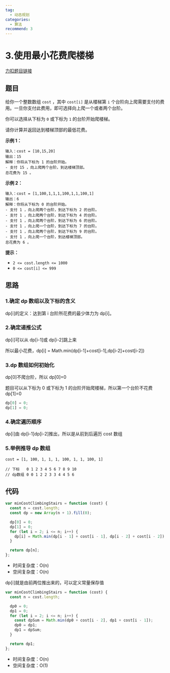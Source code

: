 ```yaml
---
tag:
  - 动态规划
categories:
  - 算法
recommend: 3
---
```


# 3.使用最小花费爬楼梯

[力扣题目链接](https://leetcode.cn/problems/min-cost-climbing-stairs/)

## 题目

给你一个整数数组 `cost` ，其中 `cost[i]` 是从楼梯第 `i` 个台阶向上爬需要支付的费用。一旦你支付此费用，即可选择向上爬一个或者两个台阶。

你可以选择从下标为 `0` 或下标为 `1` 的台阶开始爬楼梯。

请你计算并返回达到楼梯顶部的最低花费。

**示例 1：**

```
输入：cost = [10,15,20]
输出：15
解释：你将从下标为 1 的台阶开始。
- 支付 15 ，向上爬两个台阶，到达楼梯顶部。
总花费为 15 。
```

**示例 2：**

```
输入：cost = [1,100,1,1,1,100,1,1,100,1]
输出：6
解释：你将从下标为 0 的台阶开始。
- 支付 1 ，向上爬两个台阶，到达下标为 2 的台阶。
- 支付 1 ，向上爬两个台阶，到达下标为 4 的台阶。
- 支付 1 ，向上爬两个台阶，到达下标为 6 的台阶。
- 支付 1 ，向上爬一个台阶，到达下标为 7 的台阶。
- 支付 1 ，向上爬两个台阶，到达下标为 9 的台阶。
- 支付 1 ，向上爬一个台阶，到达楼梯顶部。
总花费为 6 。
```

**提示：**

- `2 <= cost.length <= 1000`
- `0 <= cost[i] <= 999`

## 思路

### 1.确定 dp 数组以及下标的含义

dp[i]的定义：达到第 i 台阶所花费的最少体力为 dp[i]。

### 2.确定递推公式

dp[i]可以从 dp[i-1]或 dp[i-2]跳上来

所以最小花费，dp[i] = Math.min(dp[i-1]+cost[i-1],dp[i-2]+cost[i-2])

### 3.dp 数组如何初始化

dp[0]不爬台阶，所以 dp[0]=0

题目可以从下标为 0 或下标为 1 的台阶开始爬楼梯，所以第一个台阶不花费 dp[1]=0

```js
dp[0] = 0;
dp[1] = 0;
```

### 4.确定遍历顺序

dp[i]由 dp[i-1]dp[i-2]推出，所以是从前到后遍历 cost 数组

### 5.举例推导 dp 数组

```
cost = [1, 100, 1, 1, 1, 100, 1, 1, 100, 1]

// 下标   0 1 2 3 4 5 6 7 8 9 10
// dp数组 0 0 1 2 2 3 3 4 4 5 6
```

## 代码

```js
var minCostClimbingStairs = function (cost) {
  const n = cost.length;
  const dp = new Array(n + 1).fill(0);

  dp[0] = 0;
  dp[1] = 0;
  for (let i = 2; i <= n; i++) {
    dp[i] = Math.min(dp[i - 1] + cost[i - 1], dp[i - 2] + cost[i - 2]);
  }

  return dp[n];
};
```

- 时间复杂度：O(n)
- 空间复杂度：O(n)

dp[i]就是由前两位推出来的，可以定义常量保存值

```js
var minCostClimbingStairs = function (cost) {
  const n = cost.length;

  dp0 = 0;
  dp1 = 0;
  for (let i = 2; i <= n; i++) {
    const dpSum = Math.min(dp0 + cost[i - 2], dp1 + cost[i - 1]);
    dp0 = dp1;
    dp1 = dpSum;
  }

  return dp1;
};
```

- 时间复杂度：O(n)
- 空间复杂度：O(1)
